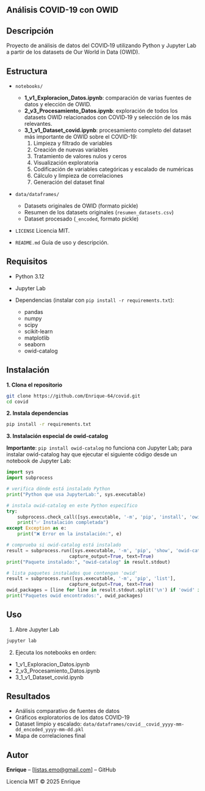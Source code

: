## Análisis COVID-19 con OWID

## Descripción

Proyecto de análisis de datos del COVID‑19 utilizando Python y Jupyter Lab a partir de los datasets de Our World in Data (OWID).

## Estructura

- `notebooks/`
  - **1_v1_Exploracion_Datos.ipynb**: comparación de varias fuentes de datos y elección de OWID.
  - **2_v3_Procesamiento_Datos.ipynb**: exploración de todos los datasets OWID relacionados con COVID‑19 y selección de los más relevantes.
  - **3_1_v1_Dataset_covid.ipynb**: procesamiento completo del dataset más importante de OWID sobre el COVID-19:
    1. Limpieza y filtrado de variables
    2. Creación de nuevas variables
    3. Tratamiento de valores nulos y ceros
    4. Visualización exploratoria
    5. Codificación de variables categóricas y escalado de numéricas
    6. Cálculo y limpieza de correlaciones
    7. Generación del dataset final

- `data/dataframes/`
  - Datasets originales de OWID (formato pickle)
  - Resumen de los datasets originales (`resumen_datasets.csv`)
  - Dataset procesado (`_encoded`, formato pickle)

- `LICENSE`
  Licencia MIT.

- `README.md`
  Guía de uso y descripción.

## Requisitos

- Python 3.12
- Jupyter Lab
- Dependencias (instalar con `pip install -r requirements.txt`):

  * pandas
  * numpy
  * scipy
  * scikit-learn
  * matplotlib
  * seaborn
  * owid-catalog

## Instalación

**1. Clona el repositorio**
 
 ```bash
 git clone https://github.com/Enrique-64/covid.git
 cd covid
 ```

**2. Instala dependencias**

 ```bash 
 pip install -r requirements.txt
 ```

**3. Instalación especial de owid-catalog**

**Importante**: `pip install owid-catalog` no funciona con Jupyter Lab; para instalar owid-catalog hay que ejecutar el siguiente código desde un notebook de Jupyter Lab:

```python
import sys
import subprocess

# verifica dónde está instalado Python
print("Python que usa JupyterLab:", sys.executable)

# instala owid-catalog en este Python específico
try:
    subprocess.check_call([sys.executable, '-m', 'pip', 'install', 'owid-catalog'])
    print("✅ Instalación completada")
except Exception as e:
    print("❌ Error en la instalación:", e)

# comprueba si owid-catalog está instalado
result = subprocess.run([sys.executable, '-m', 'pip', 'show', 'owid-catalog'], 
                       capture_output=True, text=True)
print("Paquete instalado:", "owid-catalog" in result.stdout)

# lista paquetes instalados que contengan 'owid'
result = subprocess.run([sys.executable, '-m', 'pip', 'list'], 
                       capture_output=True, text=True)
owid_packages = [line for line in result.stdout.split('\n') if 'owid' in line.lower()]
print("Paquetes owid encontrados:", owid_packages)
```

## Uso

1. Abre Jupyter Lab

 ```bash
 jupyter lab
 ```

2. Ejecuta los notebooks en orden:

- 1_v1_Exploracion_Datos.ipynb
- 2_v3_Procesamiento_Datos.ipynb
- 3_1_v1_Dataset_covid.ipynb

## Resultados

- Análisis comparativo de fuentes de datos
- Gráficos exploratorios de los datos COVID-19
- Dataset limpio y escalado: `data/dataframes/covid__covid_yyyy-mm-dd_encoded_yyyy-mm-dd.pkl`
- Mapa de correlaciones final

## Autor

**Enrique** – [listas.emo@gmail.com] – GitHub

Licencia MIT © 2025 Enrique
